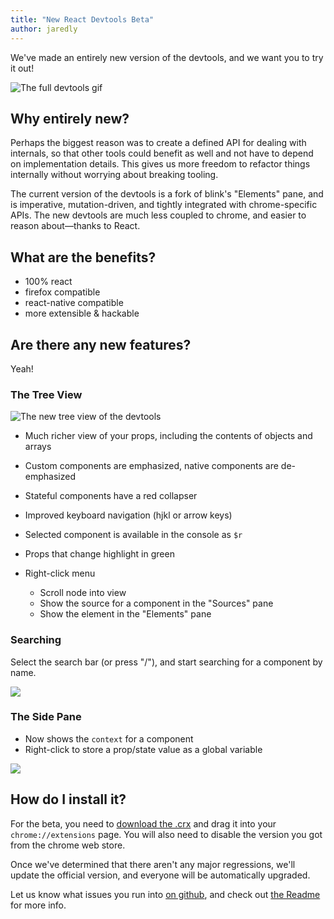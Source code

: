 ```yaml
---
title: "New React Devtools Beta"
author: jaredly
---
```


We've made an entirely new version of the devtools, and we want you to try it
out!

![The full devtools gif](/react/img/blog/devtools-full.gif)

## Why entirely new?

Perhaps the biggest reason was to create a defined API for dealing with
internals, so that other tools could benefit as well and not have to depend on
implementation details. This gives us more freedom to refactor things
internally without worrying about breaking tooling.

The current version of the devtools is a fork of blink's "Elements" pane, and
is imperative, mutation-driven, and tightly integrated with chrome-specific
APIs. The new devtools are much less coupled to chrome, and easier to reason
about&mdash;thanks to React.

## What are the benefits?

- 100% react
- firefox compatible
- react-native compatible
- more extensible &amp; hackable

## Are there any new features?

Yeah!

### The Tree View

![The new tree view of the devtools](/react/img/blog/devtools-tree-view.png)

- Much richer view of your props, including the contents of objects and arrays
- Custom components are emphasized, native components are de-emphasized
- Stateful components have a red collapser
- Improved keyboard navigation (hjkl or arrow keys)
- Selected component is available in the console as `$r`
- Props that change highlight in green
- Right-click menu

  - Scroll node into view
  - Show the source for a component in the "Sources" pane
  - Show the element in the "Elements" pane

### Searching

Select the search bar (or press "/"), and start searching for a component by
name.

![](/react/img/blog/devtools-search.gif)

### The Side Pane

- Now shows the `context` for a component
- Right-click to store a prop/state value as a global variable

![](/react/img/blog/devtools-side-pane.gif)

## How do I install it?

For the beta, you need to [download the .crx](https://github.com/facebook/react-devtools/releases)
and drag it into your `chrome://extensions` page. You will also need to
disable the version you got from the chrome web store.

Once we've determined that there aren't any major regressions, we'll update
the official version, and everyone will be automatically upgraded.

Let us know what issues you run into [on github](https://github.com/facebook/react-devtools/issues), and check out [the Readme](https://github.com/facebook/react-devtools/tree/devtools-next) for more info.
